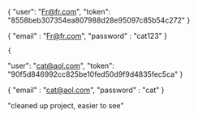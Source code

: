 {
    "user": "Fr@fr.com",
    "token": "8558beb307354ea807988d28e95097c85b54c272"
}

{
    "email" : "Fr@fr.com",
    "password" : "cat123"
    }


    {
  "user": "cat@aol.com",
  "token": "90f5d846992cc825be10fed50d9f9d4835fec5ca"
}

{
    "email" : "cat@aol.com",
    "password" : "cat"
    }

"cleaned up project, easier to see"